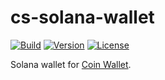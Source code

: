 # cs-solana-wallet

[![Build](https://github.com/CoinSpace/cs-solana-wallet/actions/workflows/ci.yml/badge.svg)](https://github.com/CoinSpace/cs-solana-wallet/actions/workflows/ci.yml)
[![Version](https://img.shields.io/github/v/tag/CoinSpace/cs-solana-wallet?label=version)](https://github.com/CoinSpace/cs-solana-wallet/releases)
[![License](https://img.shields.io/github/license/CoinSpace/cs-solana-wallet?color=blue)](https://github.com/CoinSpace/cs-solana-wallet/blob/master/LICENSE)

Solana wallet for [Coin Wallet](https://github.com/CoinSpace/CoinSpace).
